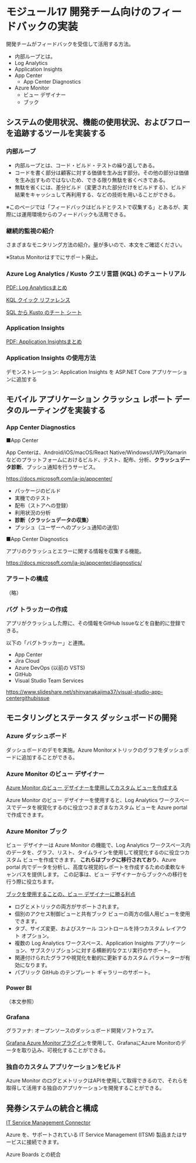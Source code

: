 # モジュール17 開発チーム向けのフィードバックの実装

開発チームがフィードバックを受信して活用する方法。

- 内部ループとは。
- Log Analytics
- Application Insights
- App Center
  - App Center Diagnostics
- Azure Monitor
  - ビュー デザイナー
  - ブック

## システムの使用状況、機能の使用状況、およびフローを追跡するツールを実装する

### 内部ループ

- 内部ループとは、コード・ビルド・テストの繰り返しである。
- コードを書く部分は顧客に対する価値を生み出す部分。その他の部分は価値を生み出すものではないため、できる限り無駄を省くべきである。
- 無駄を省くには、差分ビルド（変更された部分だけをビルドする）、ビルド結果をキャッシュして再利用する、などの技術を用いることができる。

※このページでは「フィードバックはビルドとテストで収集する」とあるが、実際には運用環境からのフィードバックも活用できる。

### 継続的監視の紹介

さまざまなモニタリング方法の紹介。量が多いので、本文をご確認ください。

※Status Monitorはすでにサポート廃止。

### Azure Log Analytics / Kusto クエリ言語 (KQL) のチュートリアル

[PDF: Log Analyticsまとめ](../AZ-104/pdf/mod11/Log%20Analytics.pdf)


[KQL クイック リファレンス](https://docs.microsoft.com/ja-jp/azure/data-explorer/kql-quick-reference)

[SQL から Kusto のチート シート](https://docs.microsoft.com/ja-jp/azure/data-explorer/kusto/query/sqlcheatsheet)

### Application Insights

[PDF: Application Insightsまとめ](../az-204/pdf/mod12/Application%20Insightsの主な機能.pdf)

### Application Insights の使用方法

デモンストレーション: Application Insights を ASP.NET Core アプリケーションに追加する

## モバイル アプリケーション クラッシュ レポート データのルーティングを実装する

### App Center Diagnostics

■App Center

App Centerは、Android/iOS/macOS/React Native/Windows(UWP)/Xamarinなどのプラットフォームにおけるビルド、テスト、配布、分析、**クラッシュデータ診断**、プッシュ通知を行うサービス。

https://docs.microsoft.com/ja-jp/appcenter/

- パッケージのビルド
- 実機でのテスト
- 配布（ストアへの登録）
- 利用状況の分析
- **診断（クラッシュデータの収集）**
- プッシュ（ユーザーへのプッシュ通知の送信）

■App Center Diagnostics

アプリのクラッシュとエラーに関する情報を収集する機能。

https://docs.microsoft.com/ja-jp/appcenter/diagnostics/


### アラートの構成

（略）

### バグ トラッカーの作成

アプリがクラッシュした際に、その情報をGitHub Issueなどを自動的に登録できる。

以下の「バグトラッカー」と連携。

- App Center
- Jira Cloud
- Azure DevOps (以前の VSTS)
- GitHub 
- Visual Studio Team Services

https://www.slideshare.net/shinyanakajima37/visual-studio-app-centergithubissue

## モニタリングとステータス ダッシュボードの開発

### Azure ダッシュボード

ダッシュボードのデモを実施。Azure Monitorメトリックのグラフをダッシュボードに追加することができる。

### Azure Monitor のビュー デザイナー

[Azure Monitor のビュー デザイナーを使用してカスタム ビューを作成する](https://docs.microsoft.com/ja-jp/azure/azure-monitor/visualize/view-designer)

Azure Monitor のビュー デザイナーを使用すると、Log Analytics ワークスペースでデータを視覚化するのに役立つさまざまなカスタム ビューを Azure portal で作成できます。

### Azure Monitor ブック

ビュー デザイナーは Azure Monitor の機能で、Log Analytics ワークスペース内のデータを、グラフ、リスト、タイムラインを使用して視覚化するのに役立つカスタム ビューを作成できます。 **これらはブックに移行されており**、Azure portal 内でデータを分析し、高度な視覚的レポートを作成するための柔軟なキャンバスを提供します。 この記事は、ビュー デザイナーからブックへの移行を行う際に役立ちます。

[ブックを使用することの、ビュー デザイナーに勝る利点](https://docs.microsoft.com/ja-jp/azure/azure-monitor/visualize/view-designer-conversion-overview#advantages-of-using-workbooks-over-view-designer)

- ログとメトリックの両方がサポートされます。
- 個別のアクセス制御ビューと共有ブック ビューの両方の個人用ビューを使用できます。
- タブ、サイズ変更、およびスケール コントロールを持つカスタム レイアウト オプション。
- 複数の Log Analytics ワークスペース、Application Insights アプリケーション、サブスクリプションに対する横断的なクエリ実行のサポート。
- 関連付けられたグラフや視覚化を動的に更新するカスタム パラメーターが有効になります。
- パブリック GitHub のテンプレート ギャラリーのサポート。

### Power BI

（本文参照）

### Grafana

グラファナ: オープンソースのダッシュボード開発ソフトウェア。

[Grafana Azure Monitorプラグイン](https://grafana.com/grafana/plugins/grafana-azure-monitor-datasource/)を使用して、GrafanaにAzure Monitorのデータを取り込み、可視化することができる。

### 独自のカスタム アプリケーションをビルド

Azure Monitor のログとメトリックはAPIを使用して取得できるので、それらを取得して活用する独自のアプリケーションを開発することができる。

## 発券システムの統合と構成

[IT Service Management Connector](https://docs.microsoft.com/ja-jp/azure/azure-monitor/alerts/itsmc-overview)

Azure を、サポートされている IT Service Management (ITSM) 製品またはサービスに接続できます。

Azure Boards との統合
